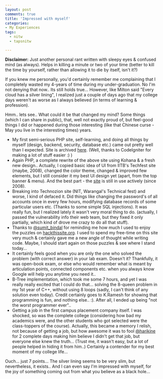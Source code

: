 ```yaml
---
layout: post
comments: true
title: 'Impressed with myself'
categories:
- My Experiences
tags:
  - nitw
  - tapsnitw

---
```


<strong>Disclaimer:</strong> Just another personal rant written with sleepy eyes &amp; confused mind (as always). Helps in killing a minute or two of your time (better to kill the time by yourself, rather than allowing it to die by itself, isn't it?)

If you knew me personally, you'd certainly remember me complaining that I completely wasted my 4-years of time during my under-graduation. No I'm not denying that now.. Its still holds true... However, like Milton said "Every cloud has a silver lining", I realized just a couple of days ago that my college days weren't as worse as I always believed (in terms of learning &amp; profession).

Hmm.. lets see.. What could it be that changed my mind? Some things (which I can share in public), that, well not exactly proud of, but feel-good things I did or happened during those interesting (like that Chinese curse - May you live in the interesting times) years.
<ul>
	<li>My first semi-serious PHP site, self-learning, and doing all things by myself (design, backend, security, database etc.) came out pretty well than I expected. Site is archived <a href="http://2008.tapsnitw.org/">here</a>. (Well, thanks to CodeIgniter for making a lot of stuff easier :) )</li>
	<li>Again PHP, a complete rewrite of the above site using Kohana &amp; a fresh new design.. Actually, I copied basic idea of UI from IITB's Techfest site (maybe, 2008), changed the color theme, changed &amp; improved few elements, but I still consider it my best UI design yet (apart, from the top banner &amp; menu). And the best part - the <a href="http://www.tapsnitw.org/">site</a> is still in use actively (since 2008).</li>
	<li>Breaking into Technozion site (NIT, Warangal's Technical fest) and worse, I kind of defaced it. Did things like changing the password's of all accounts once in every few hours, modifying database records of some particular users etc. (Thanks to some simple SQL injections). It was really fun, but I realized lately it wasn't very moral thing to do. (actually, I passed the vulnerability info their web team, but they fixed it only partially, which kind of drove me crazy to do all that stuff).</li>
	<li>Thanks to <a href="https://twitter.com/sumit_bindal">@sumit_bindal</a> for reminding me how much I used to enjoy the puzzles on <a href="https://www.hackthissite.org">hackthissite.org</a>. I used to spend my free-time on this site very much &amp; certainly gave me a new angle of thought while writing code. Maybe, I should start again on those puzzles &amp; see where I stand today...</li>
	<li>It certainly feels good when you are only the one who solved the problem (with correct answer) in your lab exam. Doesn't it? Thankfully, it was open-book exam, or else who would remember what is meant by articulation points, connected components etc. when you always know Google will help you anytime you need it..</li>
	<li>B-Tree implementation, which took me some 7 hours, and yet I was really really excited that I could do that... solving the 8-queen problem in my 1st year of C++, without using 8 loops (sadly, I can't think of any solution even today). Credit certainly goes to K.Ramesh for showing that programming is fun, and nothing else.. :). After all, I ended up being "not the worst programmer ever"..</li>
	<li>Getting a job in the first campus placement company itself. I was shocked, so was the complete college (considering how bad my academics were, and the other students who got selected were the class-toppers of the course). Actually, this became a memory I relish, not because of getting a job, but how awesome it was to fool <a href="https://twitter.com/harikine">@harikine</a> for 2 complete days making him believe I didn't get that job, but everyone else knew the truth... (Trust me, it wasn't easy, but a lot of people helped in hiding it from him..) Certainly a contender for my best moment of my college life...</li>
</ul>
Ouch... just 7 points... The silver lining seems to be very slim, but nevertheless, it exists.. And I can even say I'm impressed with myself, for the joy of something coming out from what you believe as a black hole...
